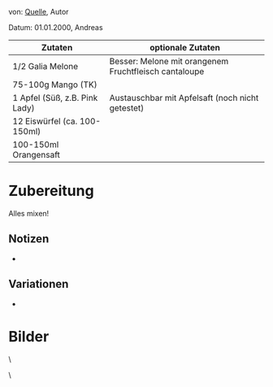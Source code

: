 von: [Quelle](http://www.test.de), Autor

Datum: 01.01.2000, Andreas

| **Zutaten**                   | **optionale Zutaten**                                 |
|-------------------------------|-------------------------------------------------------|
| 1/2 Galia Melone              | Besser: Melone mit orangenem Fruchtfleisch cantaloupe |
| 75-100g Mango (TK)            |                                                       |
| 1 Apfel (Süß, z.B. Pink Lady) | Austauschbar mit Apfelsaft (noch nicht getestet)      |
| 12 Eiswürfel (ca. 100-150ml)  |                                                       |
| 100-150ml Orangensaft         |                                                       |

# Zubereitung

Alles mixen! 

## Notizen

* 

## Variationen

* 

# Bilder

\

\
